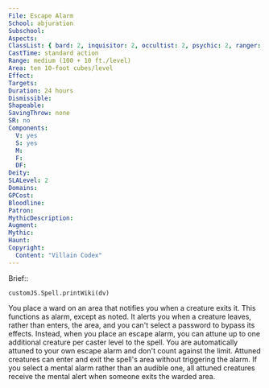 ```yaml
---
File: Escape Alarm
School: abjuration
Subschool: 
Aspects: 
ClassList: { bard: 2, inquisitor: 2, occultist: 2, psychic: 2, ranger: 2, sorcerer: 2, wizard: 2, spiritualist: 2, summoner: 2, unchained summoner: 2 }
CastTime: standard action
Range: medium (100 + 10 ft./level)
Area: ten 10-foot cubes/level
Effect: 
Targets: 
Duration: 24 hours
Dismissible: 
Shapeable: 
SavingThrow: none
SR: no
Components:
  V: yes
  S: yes
  M: 
  F: 
  DF: 
Deity: 
SLALevel: 2
Domains: 
GPCost: 
Bloodline: 
Patron: 
MythicDescription: 
Augment: 
Mythic: 
Haunt: 
Copyright:
  Content: "Villain Codex"
---
```

Brief:: 

```dataviewjs
customJS.Spell.printWiki(dv)
```

You place a ward on an area that notifies you when a creature exits it. This functions as alarm, except as noted. It alerts you when a creature leaves, rather than enters, the area, and you can't select a password to bypass its effects. Instead, when you place an escape alarm, you can attune up to one additional creature per caster level to the spell. You are automatically attuned to your own escape alarm and don't count against the limit. Attuned creatures can enter and exit the spell's area without triggering the alarm. If you select a mental alarm rather than an audible one, all attuned creatures receive the mental alert when someone exits the warded area.

